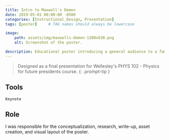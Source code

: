 ```yaml
---
title: Intro to Maxwell's Demon
date: 2019-05-01 00:00:00 -0500
categories: [Instructional_Design, Presentation]
tags: [poster]     # TAG names should always be lowercase

image:
    path: assets/img/maxwells-demon-1200x630.png
    alt: Screenshot of the poster.

description: Educational poster introducing a general audience to a famous thought experiment in thermodynamics.
---
```


> Designed as a final presentation for Wellesley's PHYS 102 - Physics for future presidents course.
{: .prompt-tip }

## Tools

`Keynote`

## Role

I was responsible for the conceptualization, research, write-up, asset creation, and visual layout of the poster.


